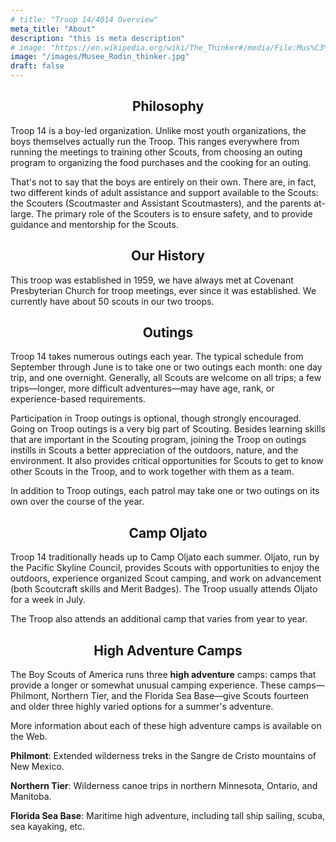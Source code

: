 ```yaml
---
# title: "Troop 14/4014 Overview"
meta_title: "About"
description: "this is meta description"
# image: "https://en.wikipedia.org/wiki/The_Thinker#/media/File:Mus%C3%A9e_Rodin_1.jpg"
image: "/images/Musee_Rodin_thinker.jpg"
draft: false
---
```


<h2 align="center"> Philosophy </h2>

Troop 14 is a boy-led organization. Unlike most youth organizations, the boys themselves actually run the Troop. This ranges everywhere from running the meetings to training other Scouts, from choosing an outing program to organizing the food purchases and the cooking for an outing.

That's not to say that the boys are entirely on their own. There are, in fact, two different kinds of adult assistance and support available to the Scouts: the Scouters (Scoutmaster and Assistant Scoutmasters), and the parents at-large. The primary role of the Scouters is to ensure safety, and to provide guidance and mentorship for the Scouts.

<h2 align="center"> Our History </h2>

This troop was established in 1959, we have always met at Covenant Presbyterian Church for troop meetings, ever since it was established. We currently have about 50 scouts in our two troops.

<h2 align="center"> Outings </h2>

Troop 14 takes numerous outings each year. The typical schedule from September through June is to take one or two outings each month: one day trip, and one overnight. Generally, all Scouts are welcome on all trips; a few trips—longer, more difficult adventures—may have age, rank, or experience-based requirements.

Participation in Troop outings is optional, though strongly encouraged. Going on Troop outings is a very big part of Scouting. Besides learning skills that are important in the Scouting program, joining the Troop on outings instills in Scouts a better appreciation of the outdoors, nature, and the environment. It also provides critical opportunities for Scouts to get to know other Scouts in the Troop, and to work together with them as a team.

In addition to Troop outings, each patrol may take one or two outings on its own over the course of the year.

<h2 align="center"> Camp Oljato </h2>

Troop 14 traditionally heads up to Camp Oljato each summer. Oljato, run by the Pacific Skyline Council, provides Scouts with opportunities to enjoy the outdoors, experience organized Scout camping, and work on advancement (both Scoutcraft skills and Merit Badges). The Troop usually attends Oljato for a week in July.

The Troop also attends an additional camp that varies from year to year.

<h2 align="center"> High Adventure Camps </h2>

The Boy Scouts of America runs three **high adventure** camps: camps that provide a longer or somewhat unusual camping experience. These camps—Philmont, Northern Tier, and the Florida Sea Base—give Scouts fourteen and older three highly varied options for a summer's adventure.

More information about each of these high adventure camps is available on the Web.

**Philmont**: Extended wilderness treks in the Sangre de Cristo mountains of New Mexico.

**Northern Tier**: Wilderness canoe trips in northern Minnesota, Ontario, and Manitoba.

**Florida Sea Base**: Maritime high adventure, including tall ship sailing, scuba, sea kayaking, etc.

